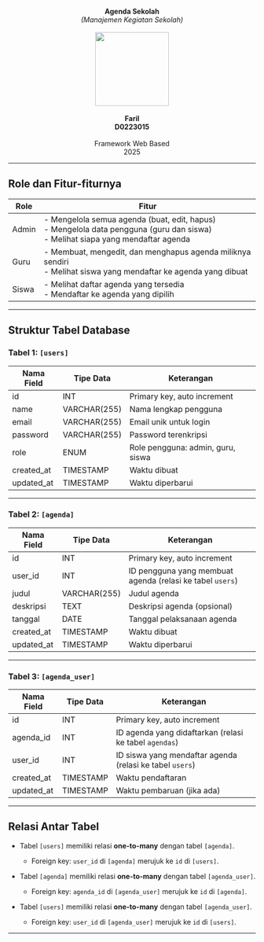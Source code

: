 <!-- <p align="center"><a href="https://laravel.com" target="_blank"><img src="https://raw.githubusercontent.com/laravel/art/master/logo-lockup/5%20SVG/2%20CMYK/1%20Full%20Color/laravel-logolockup-cmyk-red.svg" width="400" alt="Laravel Logo"></a></p>

<p align="center">
<a href="https://github.com/laravel/framework/actions"><img src="https://github.com/laravel/framework/workflows/tests/badge.svg" alt="Build Status"></a>
<a href="https://packagist.org/packages/laravel/framework"><img src="https://img.shields.io/packagist/dt/laravel/framework" alt="Total Downloads"></a>
<a href="https://packagist.org/packages/laravel/framework"><img src="https://img.shields.io/packagist/v/laravel/framework" alt="Latest Stable Version"></a>
<a href="https://packagist.org/packages/laravel/framework"><img src="https://img.shields.io/packagist/l/laravel/framework" alt="License"></a>
</p>

## About Laravel

Laravel is a web application framework with expressive, elegant syntax. We believe development must be an enjoyable and creative experience to be truly fulfilling. Laravel takes the pain out of development by easing common tasks used in many web projects, such as:

-   [Simple, fast routing engine](https://laravel.com/docs/routing).
-   [Powerful dependency injection container](https://laravel.com/docs/container).
-   Multiple back-ends for [session](https://laravel.com/docs/session) and [cache](https://laravel.com/docs/cache) storage.
-   Expressive, intuitive [database ORM](https://laravel.com/docs/eloquent).
-   Database agnostic [schema migrations](https://laravel.com/docs/migrations).
-   [Robust background job processing](https://laravel.com/docs/queues).
-   [Real-time event broadcasting](https://laravel.com/docs/broadcasting).

Laravel is accessible, powerful, and provides tools required for large, robust applications.

## Learning Laravel

Laravel has the most extensive and thorough [documentation](https://laravel.com/docs) and video tutorial library of all modern web application frameworks, making it a breeze to get started with the framework.

You may also try the [Laravel Bootcamp](https://bootcamp.laravel.com), where you will be guided through building a modern Laravel application from scratch.

If you don't feel like reading, [Laracasts](https://laracasts.com) can help. Laracasts contains thousands of video tutorials on a range of topics including Laravel, modern PHP, unit testing, and JavaScript. Boost your skills by digging into our comprehensive video library.

## Laravel Sponsors

We would like to extend our thanks to the following sponsors for funding Laravel development. If you are interested in becoming a sponsor, please visit the [Laravel Partners program](https://partners.laravel.com).

### Premium Partners

-   **[Vehikl](https://vehikl.com/)**
-   **[Tighten Co.](https://tighten.co)**
-   **[Kirschbaum Development Group](https://kirschbaumdevelopment.com)**
-   **[64 Robots](https://64robots.com)**
-   **[Curotec](https://www.curotec.com/services/technologies/laravel/)**
-   **[DevSquad](https://devsquad.com/hire-laravel-developers)**
-   **[Redberry](https://redberry.international/laravel-development/)**
-   **[Active Logic](https://activelogic.com)**

## Contributing

Thank you for considering contributing to the Laravel framework! The contribution guide can be found in the [Laravel documentation](https://laravel.com/docs/contributions).

## Code of Conduct

In order to ensure that the Laravel community is welcoming to all, please review and abide by the [Code of Conduct](https://laravel.com/docs/contributions#code-of-conduct).

## Security Vulnerabilities

If you discover a security vulnerability within Laravel, please send an e-mail to Taylor Otwell via [taylor@laravel.com](mailto:taylor@laravel.com). All security vulnerabilities will be promptly addressed.

## License

The Laravel framework is open-sourced software licensed under the [MIT license](https://opensource.org/licenses/MIT). -->

<p align="center">
  <b>Agenda Sekolah</b><br>
  <i>(Manajemen Kegiatan Sekolah)</i><br><br>
  <img src="images/logoUnsulbar.jpg" width="150"><br><br>
  <b>Faril</b><br>
  <b>D0223015</b><br><br>
  Framework Web Based<br>
  2025
</p>

---

## Role dan Fitur-fiturnya

| Role  | Fitur                                                                                                                                   |
| ----- | --------------------------------------------------------------------------------------------------------------------------------------- |
| Admin | - Mengelola semua agenda (buat, edit, hapus) <br> - Mengelola data pengguna (guru dan siswa) <br> - Melihat siapa yang mendaftar agenda |
| Guru  | - Membuat, mengedit, dan menghapus agenda miliknya sendiri <br> - Melihat siswa yang mendaftar ke agenda yang dibuat                    |
| Siswa | - Melihat daftar agenda yang tersedia <br> - Mendaftar ke agenda yang dipilih                                                           |

---

## Struktur Tabel Database

### Tabel 1: `[users]`

| Nama Field | Tipe Data    | Keterangan                        |
| ---------- | ------------ | --------------------------------- |
| id         | INT          | Primary key, auto increment       |
| name       | VARCHAR(255) | Nama lengkap pengguna             |
| email      | VARCHAR(255) | Email unik untuk login            |
| password   | VARCHAR(255) | Password terenkripsi              |
| role       | ENUM         | Role pengguna: admin, guru, siswa |
| created_at | TIMESTAMP    | Waktu dibuat                      |
| updated_at | TIMESTAMP    | Waktu diperbarui                  |

---

### Tabel 2: `[agenda]`

| Nama Field | Tipe Data    | Keterangan                                                |
| ---------- | ------------ | --------------------------------------------------------- |
| id         | INT          | Primary key, auto increment                               |
| user_id    | INT          | ID pengguna yang membuat agenda (relasi ke tabel `users`) |
| judul      | VARCHAR(255) | Judul agenda                                              |
| deskripsi  | TEXT         | Deskripsi agenda (opsional)                               |
| tanggal    | DATE         | Tanggal pelaksanaan agenda                                |
| created_at | TIMESTAMP    | Waktu dibuat                                              |
| updated_at | TIMESTAMP    | Waktu diperbarui                                          |

---

### Tabel 3: `[agenda_user]`

| Nama Field | Tipe Data | Keterangan                                               |
| ---------- | --------- | -------------------------------------------------------- |
| id         | INT       | Primary key, auto increment                              |
| agenda_id  | INT       | ID agenda yang didaftarkan (relasi ke tabel `agendas`)   |
| user_id    | INT       | ID siswa yang mendaftar agenda (relasi ke tabel `users`) |
| created_at | TIMESTAMP | Waktu pendaftaran                                        |
| updated_at | TIMESTAMP | Waktu pembaruan (jika ada)                               |

---

## Relasi Antar Tabel

-   Tabel `[users]` memiliki relasi **one-to-many** dengan tabel `[agenda]`.

    -   Foreign key: `user_id` di `[agenda]` merujuk ke `id` di `[users]`.

-   Tabel `[agenda]` memiliki relasi **one-to-many** dengan tabel `[agenda_user]`.

    -   Foreign key: `agenda_id` di `[agenda_user]` merujuk ke `id` di `[agenda]`.

-   Tabel `[users]` memiliki relasi **one-to-many** dengan tabel `[agenda_user]`.
    -   Foreign key: `user_id` di `[agenda_user]` merujuk ke `id` di `[users]`.

---
